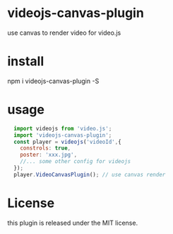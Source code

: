 # videojs-canvas-plugin
use canvas to render video for video.js


# install
npm i videojs-canvas-plugin -S

# usage
```javascript
  import videojs from 'video.js';
  import 'videojs-canvas-plugin';
  const player = videojs('videoId',{
    constrols: true,
    poster: 'xxx.jpg',
    //... some other config for videojs
  });
  player.VideoCanvasPlugin(); // use canvas render
```

# License
this plugin is released under the MIT license.